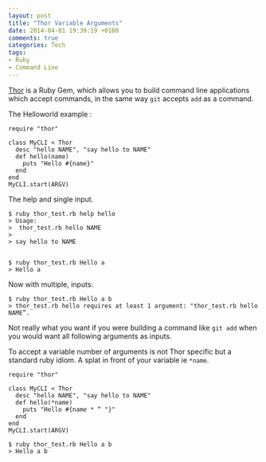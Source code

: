 ```yaml
---
layout: post
title: "Thor Variable Arguments"
date: 2014-04-01 19:39:19 +0100
comments: true
categories: Tech
tags:
- Ruby
- Command Line
---
```


[Thor][] is a Ruby Gem, which allows you to build command line applications which accept commands, in the same way `git` accepts `add` as a command.

The Helloworld example :

    require "thor"
    
    class MyCLI < Thor
      desc "hello NAME", "say hello to NAME"
      def hello(name)
        puts "Hello #{name}"
      end
    end
    MyCLI.start(ARGV)
    
The help and single input.  
    
    $ ruby thor_test.rb help hello
    > Usage:
    >  thor_test.rb hello NAME
    >
    > say hello to NAME

    
    $ ruby thor_test.rb Hello a
    > Hello a
    
Now with multiple, inputs: 
    
    $ ruby thor_test.rb Hello a b
    > thor_test.rb hello requires at least 1 argument: "thor_test.rb hello NAME”.
    
Not really what you want if you were building a command like `git add` when you
would want all following arguments as inputs.

To accept a variable number of arguments is not Thor specific but a standard 
ruby idiom. A splat in front of your variable ie `*name`.
      
    require "thor"
    
    class MyCLI < Thor
      desc "hello NAME", "say hello to NAME"
      def hello(*name)
        puts "Hello #{name * “ "}"
      end
    end
    MyCLI.start(ARGV)

    $ ruby thor_test.rb Hello a b
    > Hello a b


[Thor]: http://whatisthor.com/
